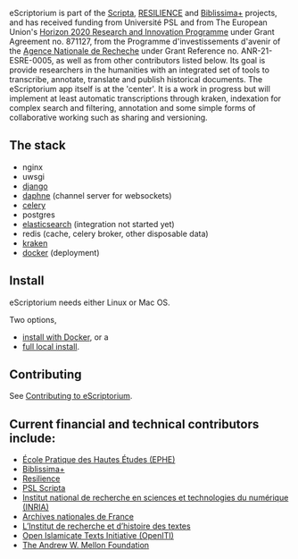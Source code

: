 eScriptorium is part of the [Scripta](https://www.psl.eu/en/scripta), [RESILIENCE](https://www.resilience-ri.eu) and [Biblissima+](https://projet.biblissima.fr/) projects, and has received funding from Université PSL and from The European Union's [Horizon 2020 Research and Innovation Programme](https://ec.europa.eu/programmes/horizon2020/en/what-horizon-2020) under Grant Agreement no. 871127, from the Programme d'investissements d'avenir of the [Agence Nationale de Recheche](https://anr.fr/fr/france-2030/france-2030/) under Grant Reference no. ANR-21-ESRE-0005, as well as from other contributors listed below. Its goal is provide researchers in the humanities with an integrated set of tools to transcribe, annotate, translate and publish historical documents.
The eScriptorium app itself is at the 'center'. It is a work in progress but will implement at least automatic transcriptions through kraken, indexation for complex search and filtering, annotation and some simple forms of collaborative working such as sharing and versioning.

## The stack
- nginx
- uwsgi
- [django](https://www.djangoproject.com/)
- [daphne](https://github.com/django/daphne) (channel server for websockets)
- [celery](http://www.celeryproject.org/)
- postgres
- [elasticsearch](https://www.elastic.co/) (integration not started yet)
- redis (cache, celery broker, other disposable data)
- [kraken](http://kraken.re)
- [docker](https://www.docker.com/) (deployment)


## Install
eScriptorium needs either Linux or Mac OS.

Two options, 
- [install with Docker](https://gitlab.com/scripta/escriptorium/-/wikis/docker-install), or a 
- [full local install](https://gitlab.com/scripta/escriptorium/-/wikis/full-install).


## Contributing
See [Contributing to eScriptorium](https://gitlab.inria.fr/scripta/escriptorium/-/wikis/contributing).

## Current financial and technical contributors include:
- [École Pratique des Hautes Études (EPHE)](https://www.ephe.psl.eu)
- [Biblissima+](https://projet.biblissima.fr/)
- [Resilience](https://www.resilience-ri.eu/)
- [PSL Scripta](https://scripta.psl.eu/en/)
- [Institut national de recherche en sciences et technologies du numérique (INRIA)](https://inria.fr/en)
- [Archives nationales de France](https://www.archives-nationales.culture.gouv.fr/)
- [L’Institut de recherche et d’histoire des textes](https://www.irht.cnrs.fr/)
- [Open Islamicate Texts Initiative (OpenITI)](https://www.openiti.org/)
- [The Andrew W. Mellon Foundation](https://mellon.org/grants/)
